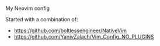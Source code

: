 My Neovim config

Started with a combination of:
- https://github.com/boltlessengineer/NativeVim
- https://github.com/YanivZalach/Vim_Config_NO_PLUGINS

